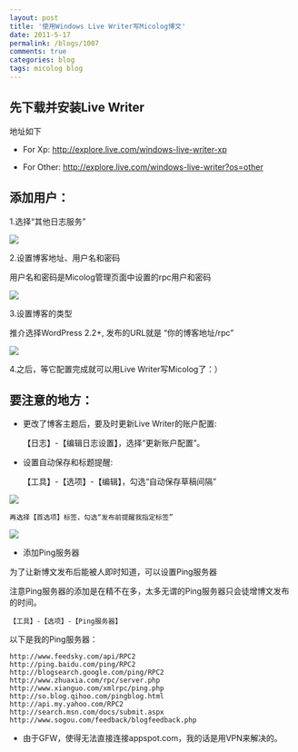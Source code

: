 ```yaml
---
layout: post
title: '使用Windows Live Writer写Micolog博文'
date: 2011-5-17
permalink: /blogs/1007
comments: true
categories: blog
tags: micolog blog 
---
```


## 先下载并安装Live Writer

地址如下

- For Xp: <http://explore.live.com/windows-live-writer-xp>

- For Other: <http://explore.live.com/windows-live-writer?os=other>

## 添加用户：

1.选择“其他日志服务”

![](http://www.goorockey.com/uploads/2011/05/image11-300x254.png)

<!--more-->

2.设置博客地址、用户名和密码

用户名和密码是Micolog管理页面中设置的rpc用户和密码

![](http://www.goorockey.com/uploads/2011/05/image21-300x256.png)

3.设置博客的类型

推介选择WordPress 2.2+, 发布的URL就是 “你的博客地址/rpc”

![](http://www.goorockey.com/uploads/2011/05/image31-300x255.png)

4.之后，等它配置完成就可以用Live Writer写Micolog了：）

## 要注意的地方：

- 更改了博客主题后，要及时更新Live Writer的账户配置:

    【日志】-【编辑日志设置】，选择“更新账户配置”。

- 设置自动保存和标题提醒:

    【工具】-【选项】-【编辑】，勾选“自动保存草稿间隔”

![](http://www.goorockey.com/uploads/2011/05/image41-300x285.png)

    再选择【首选项】标签，勾选“发布前提醒我指定标签”

![](http://www.goorockey.com/uploads/2011/05/image51-300x287.png)

- 添加Ping服务器

为了让新博文发布后能被人即时知道，可以设置Ping服务器

注意Ping服务器的添加是在精不在多，太多无谓的Ping服务器只会徒增博文发布的时间。

    【工具】-【选项】-【Ping服务器】

以下是我的Ping服务器：

    http://www.feedsky.com/api/RPC2
    http://ping.baidu.com/ping/RPC2
    http://blogsearch.google.com/ping/RPC2
    http://www.zhuaxia.com/rpc/server.php
    http://www.xianguo.com/xmlrpc/ping.php
    http://so.blog.qihoo.com/pingblog.html
    http://api.my.yahoo.com/RPC2
    http://search.msn.com/docs/submit.aspx
    http://www.sogou.com/feedback/blogfeedback.php

- 由于GFW，使得无法直接连接appspot.com，我的话是用VPN来解决的。

